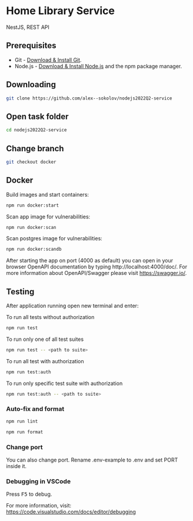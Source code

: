 # Home Library Service
NestJS, REST API
## Prerequisites

- Git - [Download & Install Git](https://git-scm.com/downloads).
- Node.js - [Download & Install Node.js](https://nodejs.org/en/download/) and the npm package manager.

## Downloading

```bash
git clone https://github.com/alex--sokolov/nodejs2022Q2-service
```

## Open task folder 

```bash
cd nodejs2022Q2-service
```

## Change branch

```bash
git checkout docker
```

## Docker

Build images and start containers:

```bash
npm run docker:start
```

Scan app image for vulnerabilities:

```bash
npm run docker:scan
```

Scan postgres image for vulnerabilities:

```bash
npm run docker:scandb
```

After starting the app on port (4000 as default) you can open
in your browser OpenAPI documentation by typing http://localhost:4000/doc/.
For more information about OpenAPI/Swagger please visit https://swagger.io/.

## Testing

After application running open new terminal and enter:

To run all tests without authorization

```bash
npm run test
```

To run only one of all test suites

```bash
npm run test -- <path to suite>
```

To run all test with authorization

```bash
npm run test:auth
```

To run only specific test suite with authorization

```bash
npm run test:auth -- <path to suite>
```

### Auto-fix and format

```bash
npm run lint
```

```bash
npm run format
```

### Change port

You can also change port.
Rename .env-example to .env and set PORT inside it.

### Debugging in VSCode

Press <kbd>F5</kbd> to debug.

For more information, visit: https://code.visualstudio.com/docs/editor/debugging
